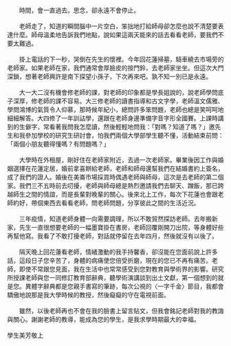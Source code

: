 <!--化為千風——追憶許學仁老師--!>

　　時間，會一直過去。思念，卻永遠不會停止。<br><br>
  
　　老師走了，知道的瞬間腦中一片空白，笨拙地打給師母卻怎麼也說不清楚要表達什麼。師母溫柔地告訴我們地點，說如果這兩天能來的話去看看老師，要我們不要太難過。<br><br>
  
　　掛上電話的下一秒，哭倒在先生的懷裡。今年回花蓮掃墓，騎車繞去市場旁的老師家。如果老師在家，我們通常會厚臉皮的按門鈴，去老師家坐坐。但這次大門深鎖，想著老師興許是南下探望小孫子，下次再來吧。孰不知一別已是永遠。<br><br>
  
　　大一大二沒有機會修老師的課，對老師的印象都是學長姐說的，說老師學問底子深厚，修老師的課不容易。大三修老師的讀書指導和古文字學，老師溫文儒雅、學問鴻博的氣質令人仰慕，那時候年紀小，總問許多笨問題，老師也總是笑呵呵地細細解答。大四修了一年訓詁學，還跟在老師身邊準備字音字形全國賽。上課時講到的生僻字，常看著我問我怎麼讀，然後輕輕地問我：「對嗎？知道了嗎？」邀先生和我參加學校的研究生研討會，怕我們兩個大學部學生聽不懂，活動結束前問：「兩個小朋友聽得懂嗎？有問題嗎？」<br><br>
  
　　大學時在外租屋，剛好住在老師家附近，去過一次老師家。畢業後因工作與婚姻選擇在花蓮定居，婚前拿喜餅給老師，老師和師母還幫我們在結婚書約上簽名，成了我們的證人。婚後在美崙市場採買時偶遇老師與師母，這次是去老師的第二個家。我們三不五時前去叨擾，老師與師母總是熱烈邀請我們去聊天、蹭飯，那已跨越師生之間的情誼，而是長輩對晚輩的關心。後來北上工作，每次下花蓮也會跟老師約好，帶個東西去看看老師，問老師問題，分享彼此之間的生活近況。<br><br>
  
　　三年疫情，知道老師身體一向需要調理，所以不敢貿然探訪老師。去年搬新家，先生一直很想要老師的一幅墨寶掛在書房，老師回覆剛開刀出院，等身體好些再幫他寫。我看了不敢打擾老師，對話就停留在去年四月，然後就沒有以後了。<br><br>
  
　　隔天晚上回花蓮看老師，情緒激動的我手持馨香，卻沒能在您面前說上許多話，這段日子您辛苦了，身體的病痛使您倍受折磨，現在的您已不再有痛苦。老師，即使不常跟您見面，我在生活中也常常感受到您對教育與學術界的影響。研究所授課老師與您一同修訂教育部辭典，聽學術演講談到出土文獻，第一個想到的就是您。異體字辭典都是您親手書寫的筆跡，每次公視的〈一字千金〉節目，我都會驕傲地說那是我大學時候的教授，然後癡癡的守在電視前面。<br><br>
  
　　雖然，以後老師再也不會在我的臉書上留言貼文，但我會銘記老師對我的教誨與關心。謝謝老師的教導，能成為您的學生，是我求學時期最大的幸福。<br><br>

學生美芳敬上
